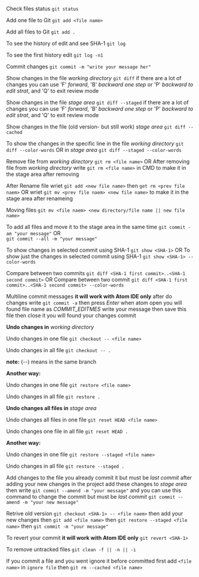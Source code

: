 Check files status ```git status```

Add one file to Git ```git add <file name>```

Add all files to Git ```git add .```

To see the history of edit and see SHA-1 ```git log```

To see the first history edit ```git log -n1```

Commit changes ```git commit -m "write your message her"```

Show changes in the file *working directory* ```git diff```
if there are a lot of changes you can use 'F' *forward*, 'B' *backward one step* or 'P' *backward to edit strat*, and 'Q' to exit review mode

Show changes in the file *stage area* ```git diff --staged```
if there are a lot of changes you can use 'F' *forward*, 'B' *backward one step* or 'P' *backward to edit strat*, and 'Q' to exit review mode

Show changes in the file (old version- but still work) *stage area* ```git diff --cached```

To show the changes in the specific line in the file *working directory* ```git diff --color-words``` OR in *stage area* ```git diff --staged --color-words```

Remove file from *working directory* ```git rm <file name>```
OR
After removing file from *working directory* write ```git rm <file name>``` in CMD to make it in the stage area after removing

After Rename file wriet ```git add <new file name>``` then ```get rm <prev file naem>```
OR
wriet ```git mv <prev file naem> <new file name>``` to make it in the stage area after renameing

Moving files ```git mv <file naem> <new directory/file name || new file name>```

To add all files and move it to the stage area in the same time ```git commit -am "your message"```
OR <br />```git commit --all -m "your message"```

To show changes in selected commit using SHA-1 ```git show <SHA-1>```
OR
To show just the changes in selected commit using SHA-1 ```git show <SHA-1> --color-words```

Compare between two commits ```git diff <SHA-1 first commit>..<SHA-1 second commit>```
OR
Compare between two commit ```git diff <SHA-1 first commit>..<SHA-1 second commit> --color-words```

Multiline commit messages **it will work with Atom IDE only** after do changes write ```git commit -a``` then press *Enter* when atom open you will found file name as *COMMIT_EDITMES* write your message then save this file then close it you will found your changes commit

**Undo changes in** *working directory*

Undo changes in one file ```git checkout -- <file name>```

Undo changes in all file ```git checkout -- .```

**note:** (--) means in the same branch

**Another way:**

Undo changes in one file  ```git restore <file name>```

Undo changes in all file  ```git restore .```

**Undo changes all files in** *stage area*

Undo changes all files in one file ```git reset HEAD <file name>```

Undo changes one file in all file ```git reset HEAD .```

**Another way:**

Undo changes in one file ```git restore --staged <file name>```

Undo changes in all file ```git restore --staged .```

Add changes to the file you already commit it but must be *last commit* after adding your new changes in the project add these changes to *stage area* then write ```git commit --amend -m "your message"``` and you can use this command to change the commit but must be *last commit* ```git commit --amend -m "your new message"```

Retrive old version ```git checkout <SHA-1> -- <file naem>``` then add your new changes then ```git add <file name>``` then ```git restore --staged <file name>``` then ```git commit -m "your message"```

To revert your commit **it will work with Atom IDE only** ```git revert <SHA-1>```

To remove untracked files ```git clean -f || -n || -i```

<!-- ```-n``` it just tests what happen we delete files

```-f``` it deletes files

```-i``` it just tests what happen we delete files -->

If you commit a file and you went ignore it before committed first add ```<file name>``` in ```ignore file``` then ```git rm --cached <file name>```